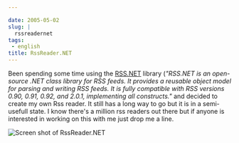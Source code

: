```yaml
---

date: 2005-05-02
slug: |
  rssreadernet
tags:
 - english
title: RssReader.NET
---
```


Been spending some time using the [RSS.NET](http://www.rssdotnet.com/)
library (*\"RSS.NET is an open-source .NET class library for RSS feeds.
It provides a reusable object model for parsing and writing RSS feeds.
It is fully compatible with RSS versions 0.90, 0.91, 0.92, and 2.0.1,
implementing all constructs.\"* and decided to create my own Rss reader.
It still has a long way to go but it is in a semi-usefull state. I know
there's a million rss readers out there but if anyone is interested in
working on this with me just drop me a line.

![Screen shot of
RssReader.NET](http://photos11.flickr.com/11971609_517ad98893.jpg)
